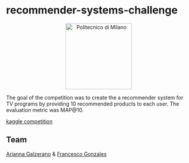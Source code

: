 # recommender-systems-challenge

<p align="center">
    <img src="https://i.imgur.com/mPb3Qbd.gif" width="180" alt="Politecnico di Milano"/>
</p>

The goal of the competition was to create the a recommender system for TV programs by providing 10 recommended products to each user. The evaluation metric was MAP@10.

[kaggle competition](https://www.kaggle.com/c/recommender-system-2021-challenge-polimi)

## Team
[Arianna Galzerano](https://github.com/arigalzi) & [Francesco Gonzales](https://github.com/fulcus)
